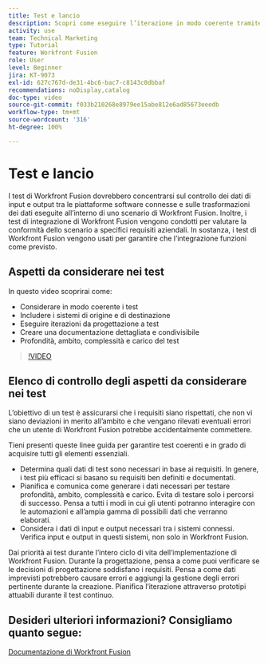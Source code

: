 ```yaml
---
title: Test e lancio
description: Scopri come eseguire l’iterazione in modo coerente tramite la progettazione e i test e creare una documentazione dettagliata e condivisibile quando utilizzi [!DNL Adobe Workfront Fusion].
activity: use
team: Technical Marketing
type: Tutorial
feature: Workfront Fusion
role: User
level: Beginner
jira: KT-9073
exl-id: 627c767d-de31-4bc6-bac7-c8143c0dbbaf
recommendations: noDisplay,catalog
doc-type: video
source-git-commit: f033b210268e8979ee15abe812e6ad85673eeedb
workflow-type: tm+mt
source-wordcount: '316'
ht-degree: 100%

---
```


# Test e lancio

I test di Workfront Fusion dovrebbero concentrarsi sul controllo dei dati di input e output tra le piattaforme software connesse e sulle trasformazioni dei dati eseguite all’interno di uno scenario di Workfront Fusion. Inoltre, i test di integrazione di Workfront Fusion vengono condotti per valutare la conformità dello scenario a specifici requisiti aziendali. In sostanza, i test di Workfront Fusion vengono usati per garantire che l’integrazione funzioni come previsto.

## Aspetti da considerare nei test

In questo video scoprirai come:

* Considerare in modo coerente i test
* Includere i sistemi di origine e di destinazione
* Eseguire iterazioni da progettazione a test
* Creare una documentazione dettagliata e condivisibile
* Profondità, ambito, complessità e carico del test

>[!VIDEO](https://video.tv.adobe.com/v/335315/?quality=12&learn=on)

## Elenco di controllo degli aspetti da considerare nei test

L’obiettivo di un test è assicurarsi che i requisiti siano rispettati, che non vi siano deviazioni in merito all’ambito e che vengano rilevati eventuali errori che un utente di Workfront Fusion potrebbe accidentalmente commettere.

Tieni presenti queste linee guida per garantire test coerenti e in grado di acquisire tutti gli elementi essenziali.

* Determina quali dati di test sono necessari in base ai requisiti. In genere, i test più efficaci si basano su requisiti ben definiti e documentati.
* Pianifica e comunica come generare i dati necessari per testare profondità, ambito, complessità e carico. Evita di testare solo i percorsi di successo. Pensa a tutti i modi in cui gli utenti potranno interagire con le automazioni e all’ampia gamma di possibili dati che verranno elaborati.
* Considera i dati di input e output necessari tra i sistemi connessi. Verifica input e output in questi sistemi, non solo in Workfront Fusion.

Dai priorità ai test durante l’intero ciclo di vita dell’implementazione di Workfront Fusion. Durante la progettazione, pensa a come puoi verificare se le decisioni di progettazione soddisfano i requisiti. Pensa a come dati imprevisti potrebbero causare errori e aggiungi la gestione degli errori pertinente durante la creazione. Pianifica l’iterazione attraverso prototipi attuabili durante il test continuo.

## Desideri ulteriori informazioni? Consigliamo quanto segue:

[Documentazione di Workfront Fusion](https://experienceleague.adobe.com/docs/workfront/using/adobe-workfront-fusion/workfront-fusion-2.html?lang=it)
